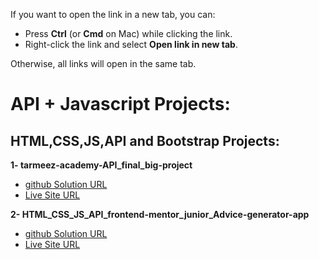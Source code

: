 

If you want to open the link in a new tab, you can:

- Press **Ctrl** (or **Cmd** on Mac) while clicking the link.
- Right-click the link and select **Open link in new tab**.

Otherwise, all links will open in the same tab.

# API + Javascript Projects:
## HTML,CSS,JS,API and Bootstrap Projects:

**1- tarmeez-academy-API_final_big-project**

- <a href="https://github.com/olahasan/tarmeez-academy-API_final_big-project" target="_blank">github Solution URL</a>
- <a href="https://tarmeez-academy-api-final-big-project.netlify.app/" target="_blank">Live Site URL</a>


**2- HTML_CSS_JS_API_frontend-mentor_junior_Advice-generator-app**

- <a href="https://github.com/olahasan/HTML_CSS_JS_API_frontend-mentor_junior_Advice-generator-app?tab=readme-ov-file" target="_blank">github Solution URL</a>
- <a href="https://olahasan.github.io/HTML_CSS_JS_API_frontend-mentor_junior_Advice-generator-app/" target="_blank">Live Site URL</a>



